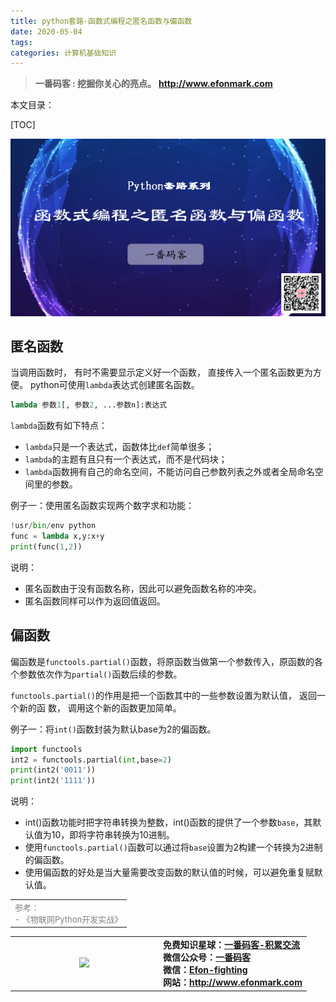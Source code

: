 ```yaml
---
title: python套路-函数式编程之匿名函数与偏函数
date: 2020-05-04
tags: 
categories: 计算机基础知识
---
```


> **一番码客 : 挖掘你关心的亮点。**
> **http://www.efonmark.com**

本文目录：

[TOC]

![image-20200504220123868](2020-05-04-python套路-函数式编程之匿名函数与偏函数/image-20200504220123868.png)

<!-- more -->

## 匿名函数

当调用函数时， 有时不需要显示定义好一个函数， 直接传入一个匿名函数更为方便。
python可使用`lambda`表达式创建匿名函数。   

```python
lambda 参数1[, 参数2, ...参数n]:表达式
```

`lambda`函数有如下特点：

* `lambda`只是一个表达式，函数体比`def`简单很多；
* `lambda`的主题有且只有一个表达式，而不是代码块；
* `lambda`函数拥有自己的命名空间，不能访问自己参数列表之外或者全局命名空间里的参数。

例子一：使用匿名函数实现两个数字求和功能：

```python
!usr/bin/env python
func = lambda x,y:x+y
print(func(1,2))
```

说明：

* 匿名函数由于没有函数名称，因此可以避免函数名称的冲突。
* 匿名函数同样可以作为返回值返回。

## 偏函数

偏函数是`functools.partial()`函数，将原函数当做第一个参数传入，原函数的各个参数依次作为`partial()`函数后续的参数。

`functools.partial()`的作用是把一个函数其中的一些参数设置为默认值， 返回一个新的函
数， 调用这个新的函数更加简单。

例子一：将`int()`函数封装为默认base为2的偏函数。

```python
import functools
int2 = functools.partial(int,base=2)
print(int2('0011'))
print(int2('1111'))
```

说明：

* int()函数功能时把字符串转换为整数，int()函数的提供了一个参数`base`，其默认值为10，即将字符串转换为10进制。
* 使用`functools.partial()`函数可以通过将`base`设置为2构建一个转换为2进制的偏函数。
* 使用偏函数的好处是当大量需要改变函数的默认值的时候，可以避免重复赋默认值。



<table>
    <td>
    <font size="2" color="gray">参考：</font><br>
    <font size="2" color="gray">
        - 《物联网Python开发实战》
    </font><br>
    </td>
</table>


<table>
<tr>
<td ><center><img src="http://www.efonmark.com/efonmark-blog/readme/guanzhu_1.jpg" width=50%></center></td>
<td width="50%" align=left><b>
    免费知识星球：<a href="http://www.efonmark.com/efonmark-blog/readme/zhishixingqiu1.png">一番码客-积累交流</a><br>
    微信公众号：<a href="http://www.efonmark.com/efonmark-blog/readme/guanzhu_1.jpg">一番码客</a><br>
    微信：<a href="http://www.efonmark.com/efonmark-blog/readme/weixin.jpg">Efon-fighting</a><br>
    网站：<a href="http://www.efonmark.com">http://www.efonmark.com</a><br></b></td>
</tr>
</table>